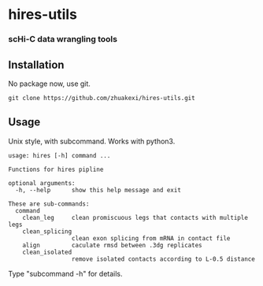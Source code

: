 # hires-utils
### scHi-C data wrangling tools
## Installation
No package now, use git.
```
git clone https://github.com/zhuakexi/hires-utils.git
```
## Usage
Unix style, with subcommand.
Works with python3.
```
usage: hires [-h] command ...

Functions for hires pipline

optional arguments:
  -h, --help      show this help message and exit

These are sub-commands:
  command
    clean_leg     clean promiscuous legs that contacts with multiple legs
    clean_splicing
                  clean exon splicing from mRNA in contact file
    align         caculate rmsd between .3dg replicates
    clean_isolated
                  remove isolated contacts according to L-0.5 distance
```
Type "subcommand -h" for details.
